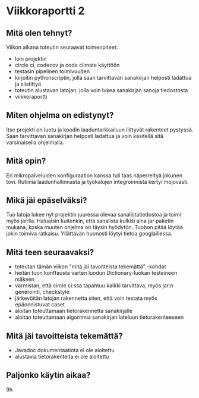 # Viikkoraportti 2

## Mitä olen tehnyt?

Viikon aikana toteutin seuraavat toimenpiteet:
- loin projektin
- circle ci, codecov ja code climate käyttöön
- testasin pipelinen toimivuuden
- kirjoitin pythonscriptin, jolla saan tarvittavan sanakirjan helposti ladattua ja siistittyä
- toteutin alustavan latojan, jolla voin lukea sanakirjan sanoja tiedostosta
- viikkoraportti

## Miten ohjelma on edistynyt?

Itse projekti on luotu ja koodin laaduntarkkailuun liittyvät rakenteet pystyssä. Saan tarvittavan sanakirjan helposti ladattua ja voin käsitellä sitä varsinaisella ohjelmalla.

## Mitä opin?

Eri mikropalveluiden konfiguraation kanssa tuli taas näperreltyä jokunen tovi. Rutiinia laadunhallinnasta ja työkalujen integroinnista kertyi mojovasti.

## Mikä jäi epäselväksi?

Tuo latoja lukee nyt projektin juuressa olevaa sanalistatiedostoa ja toimi myös jar:lla. Haluaisin kuitenkin, että sanalista kulkisi aina jar paketin mukana, koska muuten ohjelma on täysin hyödytön. Tuohon pitää löytää jokin toimiva ratkaisu. Yllättävän huonosti löytyi tietoa googlaillessa.

## Mitä teen seuraavaksi?

- toteutan tämän viikon "mitä jäi tavoitteista tekemättä" -kohdat
- heitän tuon konffausta varten luodun Dictionary-luokan testeineen mäkeen
- varmistan, että circle ci:ssä tapahtuu kaikki tarvittava, myös jar:n generointi, checkstyle
- järkevöitän latojan rakennetta siten, että voin testata myös epäonnistuvat caset
- aloitan toteuttamaan tietorakennetta sanakirjalle
- aloitan toteuttamaan algoritmia sanakirjan lateluun tietorakenteeseen

## Mitä jäi tavoitteista tekemättä?
- Javadoc dokumentaatiota ei ole aloitettu
- alustavia tietorakenteita ei ole aloitettu

## Paljonko käytin aikaa?

9h
